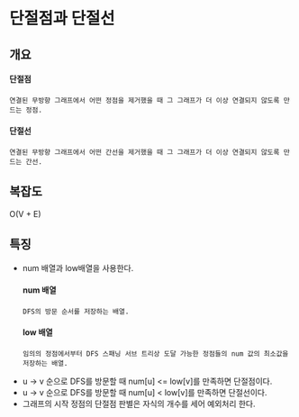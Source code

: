 # 단절점과 단절선

## 개요
  #### 단절점
    연결된 무방향 그래프에서 어떤 정점을 제거했을 때 그 그래프가 더 이상 연결되지 않도록 만드는 정점.
  #### 단절선
    연결된 무방향 그래프에서 어떤 간선을 제거했을 때 그 그래프가 더 이상 연결되지 않도록 만드는 간선.

## 복잡도
O(V + E)  

## 특징
* num 배열과 low배열을 사용한다.  
  #### num 배열
      DFS의 방문 순서를 저장하는 배열.  
  #### low 배열
      임의의 정점에서부터 DFS 스패닝 서브 트리상 도달 가능한 정점들의 num 값의 최소값을 저장하는 배열.
* u -> v 순으로 DFS를 방문할 때 num[u] <= low[v]를 만족하면 단절점이다.
* u -> v 순으로 DFS를 방문할 때 num[u] < low[v]를 만족하면 단절선이다.
* 그래프의 시작 정점의 단절점 판별은 자식의 개수를 세어 예외처리 한다.

